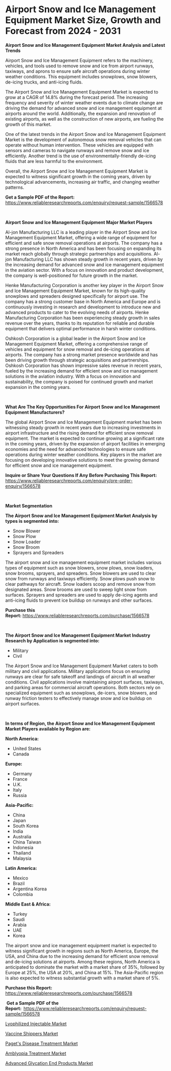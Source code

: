 <p><h1>Airport Snow and Ice Management Equipment Market Size, Growth and Forecast from 2024 - 2031</h1></p><p><strong>Airport Snow and Ice Management Equipment Market Analysis and Latest Trends</strong></p>
<p><p>Airport Snow and Ice Management Equipment refers to the machinery, vehicles, and tools used to remove snow and ice from airport runways, taxiways, and aprons to ensure safe aircraft operations during winter weather conditions. This equipment includes snowplows, snow blowers, de-icing trucks, and anti-icing fluids.</p><p>The Airport Snow and Ice Management Equipment Market is expected to grow at a CAGR of 14.8% during the forecast period. The increasing frequency and severity of winter weather events due to climate change are driving the demand for advanced snow and ice management equipment at airports around the world. Additionally, the expansion and renovation of existing airports, as well as the construction of new airports, are fueling the growth of this market.</p><p>One of the latest trends in the Airport Snow and Ice Management Equipment Market is the development of autonomous snow removal vehicles that can operate without human intervention. These vehicles are equipped with sensors and cameras to navigate runways and remove snow and ice efficiently. Another trend is the use of environmentally-friendly de-icing fluids that are less harmful to the environment.</p><p>Overall, the Airport Snow and Ice Management Equipment Market is expected to witness significant growth in the coming years, driven by technological advancements, increasing air traffic, and changing weather patterns.</p></p>
<p><strong>Get a Sample PDF of the Report:&nbsp;</strong> <a href="https://www.reliableresearchreports.com/enquiry/request-sample/1566578">https://www.reliableresearchreports.com/enquiry/request-sample/1566578</a></p>
<p>&nbsp;</p>
<p><strong>Airport Snow and Ice Management Equipment Major Market Players</strong></p>
<p><p>Al-jon Manufacturing LLC is a leading player in the Airport Snow and Ice Management Equipment Market, offering a wide range of equipment for efficient and safe snow removal operations at airports. The company has a strong presence in North America and has been focusing on expanding its market reach globally through strategic partnerships and acquisitions. Al-jon Manufacturing LLC has shown steady growth in recent years, driven by the increasing demand for advanced snow and ice management equipment in the aviation sector. With a focus on innovation and product development, the company is well-positioned for future growth in the market.</p><p>Henke Manufacturing Corporation is another key player in the Airport Snow and Ice Management Equipment Market, known for its high-quality snowplows and spreaders designed specifically for airport use. The company has a strong customer base in North America and Europe and is continuously investing in research and development to introduce new and advanced products to cater to the evolving needs of airports. Henke Manufacturing Corporation has been experiencing steady growth in sales revenue over the years, thanks to its reputation for reliable and durable equipment that delivers optimal performance in harsh winter conditions.</p><p>Oshkosh Corporation is a global leader in the Airport Snow and Ice Management Equipment Market, offering a comprehensive range of vehicles and equipment for snow removal and de-icing operations at airports. The company has a strong market presence worldwide and has been driving growth through strategic acquisitions and partnerships. Oshkosh Corporation has shown impressive sales revenue in recent years, fueled by the increasing demand for efficient snow and ice management solutions in the aviation industry. With a focus on innovation and sustainability, the company is poised for continued growth and market expansion in the coming years.</p></p>
<p>&nbsp;</p>
<p><strong>What Are The Key Opportunities For Airport Snow and Ice Management Equipment Manufacturers?</strong></p>
<p><p>The global Airport Snow and Ice Management Equipment market has been witnessing steady growth in recent years due to increasing investments in airport infrastructure and the rising demand for efficient snow removal equipment. The market is expected to continue growing at a significant rate in the coming years, driven by the expansion of airport facilities in emerging economies and the need for advanced technologies to ensure safe operations during winter weather conditions. Key players in the market are focusing on developing innovative solutions to meet the growing demand for efficient snow and ice management equipment.</p></p>
<p><strong>Inquire or Share Your Questions If Any Before Purchasing This Report:</strong> <a href="https://www.reliableresearchreports.com/enquiry/pre-order-enquiry/1566578">https://www.reliableresearchreports.com/enquiry/pre-order-enquiry/1566578</a></p>
<p>&nbsp;</p>
<p><strong>Market Segmentation</strong></p>
<p><strong>The Airport Snow and Ice Management Equipment Market Analysis by types is segmented into:</strong></p>
<p><ul><li>Snow Blower</li><li>Snow Plow</li><li>Snow Loader</li><li>Snow Broom</li><li>Sprayers and Spreaders</li></ul></p>
<p><p>The airport snow and ice management equipment market includes various types of equipment such as snow blowers, snow plows, snow loaders, snow brooms, sprayers, and spreaders. Snow blowers are used to clear snow from runways and taxiways efficiently. Snow plows push snow to clear pathways for aircraft. Snow loaders scoop and remove snow from designated areas. Snow brooms are used to sweep light snow from surfaces. Sprayers and spreaders are used to apply de-icing agents and anti-icing fluids to prevent ice buildup on runways and other surfaces.</p></p>
<p><strong>Purchase this Report:&nbsp;</strong><a href="https://www.reliableresearchreports.com/purchase/1566578">https://www.reliableresearchreports.com/purchase/1566578</a></p>
<p>&nbsp;</p>
<p><strong>The Airport Snow and Ice Management Equipment Market Industry Research by Application is segmented into:</strong></p>
<p><ul><li>Military</li><li>Civil</li></ul></p>
<p><p>The Airport Snow and Ice Management Equipment Market caters to both military and civil applications. Military applications focus on ensuring runways are clear for safe takeoff and landings of aircraft in all weather conditions. Civil applications involve maintaining airport surfaces, taxiways, and parking areas for commercial aircraft operations. Both sectors rely on specialized equipment such as snowplows, de-icers, snow blowers, and runway friction testers to effectively manage snow and ice buildup on airport surfaces.</p></p>
<p>&nbsp;</p>
<p><strong>In terms of Region, the Airport Snow and Ice Management Equipment Market Players available by Region are:</strong></p>
<p>
    <p> <strong> North America: </strong>
        <ul>
            <li>United States</li>
            <li>Canada</li>
        </ul>
        </p> 
    <p> <strong> Europe: </strong>
        <ul>
            <li>Germany</li>
            <li>France</li>
            <li>U.K.</li>
            <li>Italy</li>
            <li>Russia</li>
        </ul>
        </p> 
    <p> <strong> Asia-Pacific: </strong>
        <ul>
            <li>China</li>
            <li>Japan</li>
            <li>South Korea</li>
            <li>India</li>
            <li>Australia</li>
            <li>China Taiwan</li>
            <li>Indonesia</li>
            <li>Thailand</li>
            <li>Malaysia</li>
        </ul>
        </p> 
    <p> <strong> Latin America: </strong>
        <ul>
            <li>Mexico</li>
            <li>Brazil</li>
            <li>Argentina Korea</li>
            <li>Colombia</li>
        </ul>
        </p> 
    <p> <strong> Middle East & Africa: </strong>
        <ul>
            <li>Turkey</li>
            <li>Saudi</li>
            <li>Arabia</li>
            <li>UAE</li>
            <li>Korea</li>
        </ul>
    </p>
    </p>
<p><p>The airport snow and ice management equipment market is expected to witness significant growth in regions such as North America, Europe, the USA, and China due to the increasing demand for efficient snow removal and de-icing solutions at airports. Among these regions, North America is anticipated to dominate the market with a market share of 35%, followed by Europe at 25%, the USA at 20%, and China at 15%. The Asia-Pacific region is also expected to witness substantial growth with a market share of 5%.</p></p>
<p><strong>Purchase this Report: </strong><a href="https://www.reliableresearchreports.com/purchase/1566578">https://www.reliableresearchreports.com/purchase/1566578</a></p>
<p>&nbsp;<strong>Get a Sample PDF of the Report:&nbsp;&nbsp;</strong><a href="https://www.reliableresearchreports.com/enquiry/request-sample/1566578">https://www.reliableresearchreports.com/enquiry/request-sample/1566578</a></p>
<p><strong></strong></p>
<p><p><a href="https://medium.com/@clevehilll2023/lyophilized-injectable-market-analysis-and-sze-forecasted-for-period-from-2024-to-2031-9f8725716e3c">Lyophilized Injectable Market</a></p><p><a href="https://medium.com/@clevehilll2023/vaccine-shippers-market-size-cagr-trends-2024-2030-74449a9497e5">Vaccine Shippers Market</a></p><p><a href="https://medium.com/@clevehilll2023/pagets-disease-treatment-market-size-and-market-trends-complete-industry-overview-2024-to-2031-a75c10d0201b">Paget's Disease Treatment Market</a></p><p><a href="https://medium.com/@clevehilll2023/amblyopia-treatment-market-share-evolution-and-market-growth-trends-2024-2031-d713edfc1c8e">Amblyopia Treatment Market</a></p><p><a href="https://medium.com/@clevehilll2023/advanced-glycation-end-products-market-insights-into-market-cagr-market-trends-and-growth-926e83f6fec6">Advanced Glycation End Products Market</a></p></p>